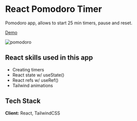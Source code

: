 # React Pomodoro Timer

Pomodoro app, allows to start 25 min timers, pause and reset.

[Demo](https://nostalgic-haibt-4b305a.netlify.app/)

![pomodoro](https://user-images.githubusercontent.com/10157539/144157904-6d4f70a0-fc36-4fec-b266-846161f810b8.gif)

## React skills used in this app

- Creating timers
- React state w/ useState()
- React refs w/ useRef()
- Tailwind animations

## Tech Stack

**Client:** React, TailwindCSS

